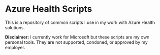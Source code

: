 # Azure Health Scripts

This is a repository of common scripts I use in my work with Azure Health solutions. 

**Disclaimer:** I currently work for Microsoft but these scripts are my own personal tools. They are not supported, condoned, or approved by my employer.
